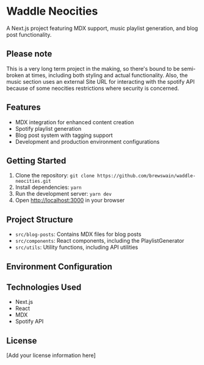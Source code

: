 # Waddle Neocities

A Next.js project featuring MDX support, music playlist generation, and blog post functionality.

## Please note
This is a very long term project in the making, so there's bound to be semi-broken at times, including both styling and actual functionality. Also, the music section uses an external Site URL for interacting with the spotify API because of some neocities restrictions where security is concerned.

## Features

- MDX integration for enhanced content creation
- Spotify playlist generation
- Blog post system with tagging support
- Development and production environment configurations

## Getting Started

1. Clone the repository: `git clone https://github.com/brewswain/waddle-neocities.git`
2. Install dependencies: `yarn`
3. Run the development server: `yarn dev`
4. Open [http://localhost:3000](http://localhost:3000) in your browser

## Project Structure

- `src/blog-posts`: Contains MDX files for blog posts
- `src/components`: React components, including the PlaylistGenerator
- `src/utils`: Utility functions, including API utilities

## Environment Configuration

## Technologies Used

- Next.js
- React
- MDX
- Spotify API


## License

[Add your license information here]


